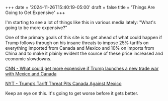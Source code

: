 +++
date = '2024-11-26T15:40:19-05:00'
draft = false
title = 'Things Are Going to Get Expensive'
+++

I'm starting to see a lot of things like this in various media lately: "What's going to be more expensive?"

<!--more-->

One of the primary goals of this site is to get ahead of what could happen if Trump follows through on his insane threats to impose 25%
tariffs on everything imported from Canada and Mexico and 10% on imports from China and to make it plainly evident the source of these price increased and economic slowdowns.

[CNN - What could get more expensive if Trump launches a new trade war with Mexico and Canada](https://www.cnn.com/2024/11/26/business/tariffs-mexico-canada-more-expensive/index.html)

[NYT - Trump’s Tariff Threat Pits Canada Against Mexico](https://www.nytimes.com/2024/11/26/world/mexico-canada-trump-tariffs.html?camp=7JFJX)

Keep an eye on this. It's going to get worse before it gets better.
